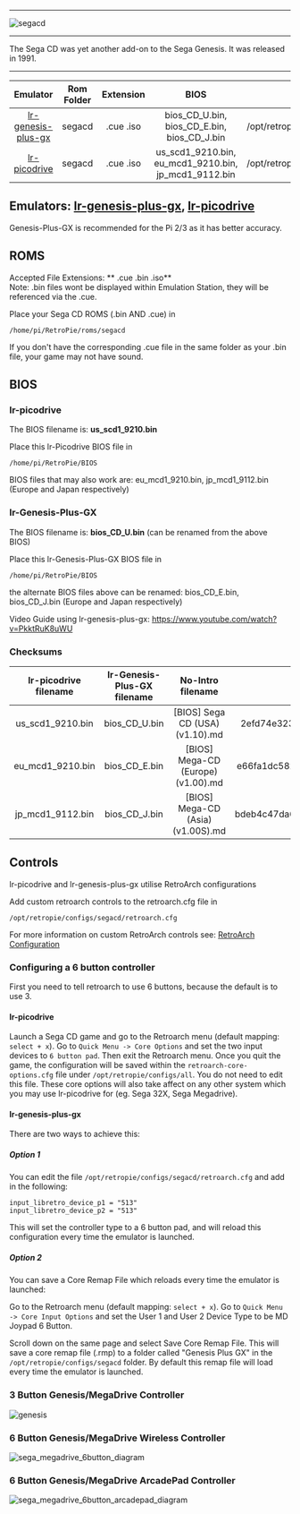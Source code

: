 ***
![segacd](https://cloud.githubusercontent.com/assets/10035308/12214194/e316cbd2-b647-11e5-87a0-fd8f03b75edd.png)
***
The Sega CD was yet another add-on to the Sega Genesis. It was released in 1991.

***

| Emulator | Rom Folder | Extension | BIOS |  Controller Config |
| :---: | :---: | :---: | :---: | :---: |
| [lr-genesis-plus-gx](https://github.com/libretro/Genesis-Plus-GX) | segacd | .cue .iso | bios_CD_U.bin, bios_CD_E.bin, bios_CD_J.bin | /opt/retropie/configs/segacd/retroarch.cfg |
| [lr-picodrive](https://github.com/libretro/picodrive) | segacd | .cue .iso | us_scd1_9210.bin, eu_mcd1_9210.bin, jp_mcd1_9112.bin | /opt/retropie/configs/segacd/retroarch.cfg |

## Emulators: [lr-genesis-plus-gx](https://github.com/libretro/Genesis-Plus-GX), [lr-picodrive](https://github.com/libretro/picodrive)
Genesis-Plus-GX is recommended for the Pi 2/3 as it has better accuracy.

## ROMS
Accepted File Extensions: ** .cue .bin .iso**  
Note: .bin files wont be displayed within Emulation Station, they will be referenced via the .cue.


Place your Sega CD ROMS (.bin AND .cue) in
```
/home/pi/RetroPie/roms/segacd
```

If you don't have the corresponding .cue file in the same folder as your .bin file, your game may not have sound.

## BIOS

### lr-picodrive

The BIOS filename is: **us_scd1_9210.bin** 

Place this lr-Picodrive BIOS file in
```
/home/pi/RetroPie/BIOS
```
BIOS files that may also work are: eu_mcd1_9210.bin, jp_mcd1_9112.bin (Europe and Japan respectively)

### lr-Genesis-Plus-GX

The BIOS filename is: **bios_CD_U.bin** (can be renamed from the above BIOS)

Place this lr-Genesis-Plus-GX BIOS file in
```
/home/pi/RetroPie/BIOS
```
the alternate BIOS files above can be renamed: bios_CD_E.bin, bios_CD_J.bin (Europe and Japan respectively)  
  
Video Guide using lr-genesis-plus-gx: https://www.youtube.com/watch?v=PkktRuK8uWU

### Checksums

| lr-picodrive filename | lr-Genesis-Plus-GX filename | No-Intro filename | md5sum |
| :---: | :---: | :---: | :---: |
| us_scd1_9210.bin | bios_CD_U.bin | [BIOS] Sega CD (USA) (v1.10).md | 2efd74e3232ff260e371b99f84024f7f |
| eu_mcd1_9210.bin | bios_CD_E.bin | [BIOS] Mega-CD (Europe) (v1.00).md | e66fa1dc5820d254611fdcdba0662372 |
| jp_mcd1_9112.bin | bios_CD_J.bin | [BIOS] Mega-CD (Asia) (v1.00S).md | bdeb4c47da613946d422d97d98b21cda |

## Controls

lr-picodrive and lr-genesis-plus-gx utilise RetroArch configurations

Add custom retroarch controls to the retroarch.cfg file in

```
/opt/retropie/configs/segacd/retroarch.cfg
```
For more information on custom RetroArch controls see: [RetroArch Configuration](RetroArch-Configuration)

### Configuring a 6 button controller

First you need to tell retroarch to use 6 buttons, because the default is to use 3.

#### lr-picodrive

Launch a Sega CD game and go to the Retroarch menu (default mapping: `select + x`). Go to `Quick Menu -> Core Options` and set the two input devices to `6 button pad`. Then exit the Retroarch menu. Once you quit the game, the configuration will be saved within the `retroarch-core-options.cfg` file under `/opt/retropie/configs/all`. You do not need to edit this file. These core options will also take affect on any other system which you may use lr-picodrive for (eg. Sega 32X, Sega Megadrive).

#### lr-genesis-plus-gx

There are two ways to achieve this:

##### Option 1
You can edit the file `/opt/retropie/configs/segacd/retroarch.cfg` and add in the following:

    input_libretro_device_p1 = "513"
    input_libretro_device_p2 = "513"

This will set the controller type to a 6 button pad, and will reload this configuration every time the emulator is launched.

##### Option 2
You can save a Core Remap File which reloads every time the emulator is launched:

Go to the Retroarch menu (default mapping: `select + x`). Go to `Quick Menu -> Core Input Options` and set the User 1 and User 2 Device Type to be MD Joypad 6 Button.

Scroll down on the same page and select Save Core Remap File. This will save a core remap file (.rmp) to a folder called "Genesis Plus GX" in the `/opt/retropie/configs/segacd` folder. By default this remap file will load every time the emulator is launched.

### 3 Button Genesis/MegaDrive Controller

![genesis](https://cloud.githubusercontent.com/assets/10035308/7336303/aec335e0-ebb4-11e4-93b3-26037dd26ffb.png)

### 6 Button Genesis/MegaDrive Wireless Controller

![sega_megadrive_6button_diagram](https://cloud.githubusercontent.com/assets/10035308/16599642/7f43e53a-42c0-11e6-9152-c33099878ccc.png)

### 6 Button Genesis/MegaDrive ArcadePad Controller

![sega_megadrive_6button_arcadepad_diagram](https://cloud.githubusercontent.com/assets/10035308/16599641/7f43ae62-42c0-11e6-924a-50ca4e44f401.png)